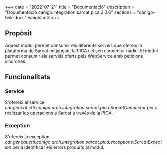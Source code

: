 +++
date        = "2022-07-21"
title       = "Documentació"
description = "Documentació canigo.integration.sarcat.pica 3.0.6"
sections    = "canigo-fwk-docs"
weight      = 3
+++

## Propòsit

Aquest mòdul permet consumir els diferents serveis que ofereix la plataforma de Sarcat mitjançant la PICA i el seu
connector nadiu. El mòdul permet consumir els serveis oferts pels WebService amb peticions síncrones.

## Funcionalitats

### Service

S'ofereix el service *cat.gencat.ctti.canigo.arch.integration.sarcat.pica.SarcatConnector* per a realitzar
les operacions a Sarcat a través de la PICA.

### Exception

S'ofereix la exception *cat.gencat.ctti.canigo.arch.integration.sarcat.pica.exceptions.SarcatException* per a
identificar els errors produïts al mòdul.
